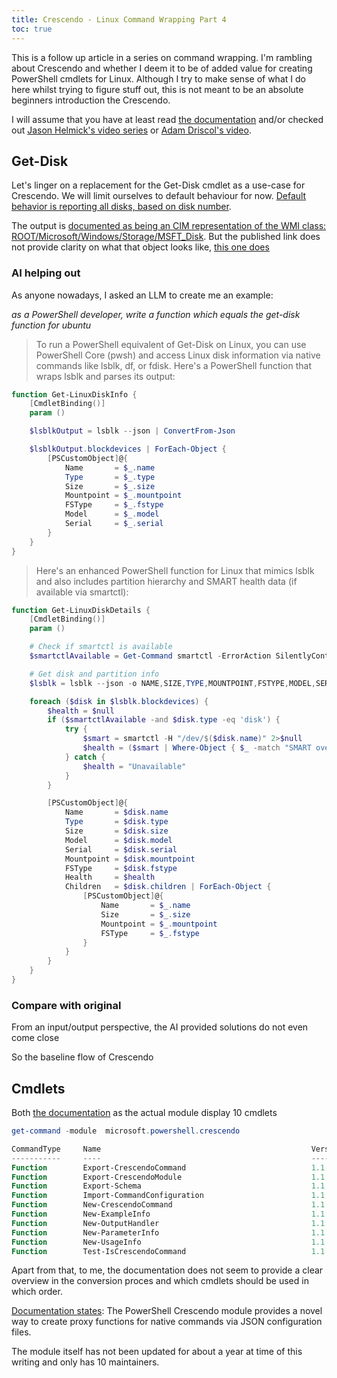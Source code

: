 ```yaml
---
title: Crescendo - Linux Command Wrapping Part 4
toc: true
---
```


This is a follow up article in a series on command wrapping. I'm rambling about Crescendo and whether I deem it to be of added value for creating PowerShell cmdlets for Linux. Although I try to make sense of what I do here whilst trying to figure stuff out, this is not meant to be an absolute beginners introduction the Crescendo.

I will assume that you have at least read [the documentation](https://learn.microsoft.com/powershell/utility-modules/crescendo/get-started/install-crescendo?view=ps-modules) and/or checked out [Jason Helmick's video series](https://www.youtube.com/playlist?list=PLdESG89G24aMfg9LHFfpdi4TsKoOZ1iUH) or [Adam Driscol's video](https://www.youtube.com/watch?v=c9m7ZdSwgkQ).

## Get-Disk

Let's linger on a replacement for the Get-Disk cmdlet as a use-case for Crescendo. We will limit ourselves to default behaviour for now. [Default behavior is reporting all disks, based on disk number](https://learn.microsoft.com/powershell/module/storage/get-disk).

The output is [documented as being an CIM representation of the WMI class: ROOT/Microsoft/Windows/Storage/MSFT_Disk](https://learn.microsoft.com/dotnet/api/microsoft.management.infrastructure.ciminstance#ROOT/Microsoft/Windows/Storage/MSFT_Disk). But the published link does not provide clarity on what that object looks like, [this one does](https://learn.microsoft.com/windows-hardware/drivers/storage/msft-disk)

### AI helping out

As anyone nowadays, I asked an LLM to create me an example:

*as a PowerShell developer, write a function which equals the get-disk function for ubuntu*

>To run a PowerShell equivalent of Get-Disk on Linux, you can use PowerShell Core (pwsh) and access Linux disk information via native commands like lsblk, df, or fdisk. Here's a PowerShell function that wraps lsblk and parses its output:

```powershell
function Get-LinuxDiskInfo {
    [CmdletBinding()]
    param ()

    $lsblkOutput = lsblk --json | ConvertFrom-Json

    $lsblkOutput.blockdevices | ForEach-Object {
        [PSCustomObject]@{
            Name       = $_.name
            Type       = $_.type
            Size       = $_.size
            Mountpoint = $_.mountpoint
            FSType     = $_.fstype
            Model      = $_.model
            Serial     = $_.serial
        }
    }
}
```

>Here's an enhanced PowerShell function for Linux that mimics lsblk and also includes partition hierarchy and SMART health data (if available via smartctl):

```powershell
function Get-LinuxDiskDetails {
    [CmdletBinding()]
    param ()

    # Check if smartctl is available
    $smartctlAvailable = Get-Command smartctl -ErrorAction SilentlyContinue

    # Get disk and partition info
    $lsblk = lsblk --json -o NAME,SIZE,TYPE,MOUNTPOINT,FSTYPE,MODEL,SERIAL | ConvertFrom-Json

    foreach ($disk in $lsblk.blockdevices) {
        $health = $null
        if ($smartctlAvailable -and $disk.type -eq 'disk') {
            try {
                $smart = smartctl -H "/dev/$($disk.name)" 2>$null
                $health = ($smart | Where-Object { $_ -match "SMART overall-health self-assessment test result" }) -replace '.*result: ', ''
            } catch {
                $health = "Unavailable"
            }
        }

        [PSCustomObject]@{
            Name       = $disk.name
            Type       = $disk.type
            Size       = $disk.size
            Model      = $disk.model
            Serial     = $disk.serial
            Mountpoint = $disk.mountpoint
            FSType     = $disk.fstype
            Health     = $health
            Children   = $disk.children | ForEach-Object {
                [PSCustomObject]@{
                    Name       = $_.name
                    Size       = $_.size
                    Mountpoint = $_.mountpoint
                    FSType     = $_.fstype
                }
            }
        }
    }
}

```

### Compare with original

From an input/output perspective, the AI provided solutions do not even come close 

So the baseline flow of Crescendo 

## Cmdlets

Both [the documentation](https://learn.microsoft.com/powershell/module/microsoft.powershell.crescendo/?view=ps-modules) as the actual module display 10 cmdlets

```powershell
get-command -module  microsoft.powershell.crescendo

CommandType     Name                                               Version    Source
-----------     ----                                               -------    ------
Function        Export-CrescendoCommand                            1.1.0      microsoft.powershell.crescendo
Function        Export-CrescendoModule                             1.1.0      microsoft.powershell.crescendo
Function        Export-Schema                                      1.1.0      microsoft.powershell.crescendo
Function        Import-CommandConfiguration                        1.1.0      microsoft.powershell.crescendo
Function        New-CrescendoCommand                               1.1.0      microsoft.powershell.crescendo
Function        New-ExampleInfo                                    1.1.0      microsoft.powershell.crescendo
Function        New-OutputHandler                                  1.1.0      microsoft.powershell.crescendo
Function        New-ParameterInfo                                  1.1.0      microsoft.powershell.crescendo
Function        New-UsageInfo                                      1.1.0      microsoft.powershell.crescendo
Function        Test-IsCrescendoCommand                            1.1.0      microsoft.powershell.crescendo
```

Apart from that, to me, the documentation does not seem to provide a clear overview in the conversion proces and which cmdlets should be used in which order.


[Documentation states](https://learn.microsoft.com/powershell/module/microsoft.powershell.crescendo/about/about_crescendo?view=ps-modules): The PowerShell Crescendo module provides a novel way to create proxy functions for native commands via JSON configuration files.

The module itself has not been updated for about a year at time of this writing and only has 10 maintainers.




